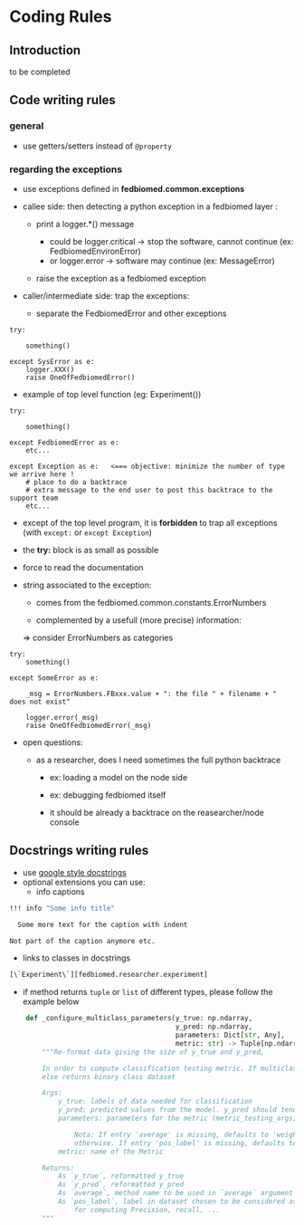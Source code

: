 # Coding Rules


## Introduction

to be completed

## Code writing rules

### general

- use getters/setters instead of `@property`

### regarding the exceptions


- use exceptions defined in **fedbiomed.common.exceptions**

- callee side: then detecting a python exception in a fedbiomed layer :

  - print a logger.*() message

    - could be logger.critical -> stop the software, cannot continue
      (ex: FedbiomedEnvironError)
    - or logger.error -> software may continue (ex: MessageError)

  - raise the exception as a fedbiomed exception


- caller/intermediate side: trap the exceptions:

  - separate the FedbiomedError and other exceptions

```
try:

    something()

except SysError as e:
    logger.XXX()
    raise OneOfFedbiomedError()
```

  - example of top level function (eg: Experiment())

```
try:

    something()

except FedbiomedError as e:
    etc...

except Exception as e:   <=== objective: minimize the number of type we arrive here !
    # place to do a backtrace
    # extra message to the end user to post this backtrace to the support team
    etc...
```

  - except of the top level program, it is **forbidden** to trap all exceptions (with ```except:``` or ```except Exception```)


- the **try:** block is as small as possible

- force to read the documentation


- string associated to the exception:

  - comes from the fedbiomed.common.constants.ErrorNumbers

  - complemented by a usefull (more precise) information:

  => consider ErrorNumbers as categories

```
try:
    something()

except SomeError as e:

    _msg = ErrorNumbers.FBxxx.value + ": the file " + filename + " does not exist"

    logger.error(_msg)
    raise OneOfFedbiomedError(_msg)
```


- open questions:

  - as a researcher, does I need sometimes the full python backtrace

    - ex: loading a model on the node side

    - ex: debugging fedbiomed itself

    - it should be already a backtrace on the reasearcher/node console

## Docstrings writing rules

- use [google style docstrings](https://github.com/google/styleguide/blob/gh-pages/pyguide.md#38-comments-and-docstrings)
- optional extensions you can use:
  - info captions
```bash
!!! info "Some info title"

  Some more text for the caption with indent

Not part of the caption anymore etc.
```
  - links to classes in docstrings
```bash
[\`Experiment\`][fedbiomed.researcher.experiment]
```


- if method returns `tuple` or `list` of different types, please follow the example below

```python
    def _configure_multiclass_parameters(y_true: np.ndarray,
                                         y_pred: np.ndarray,
                                         parameters: Dict[str, Any],
                                         metric: str) -> Tuple[np.ndarray, np.ndarray, str, int]:
        """Re-format data giving the size of y_true and y_pred,

        In order to compute classification testing metric. If multiclass dataset, returns one hot encoding dataset.
        else returns binary class dataset

        Args:
            y_true: labels of data needed for classification
            y_pred: predicted values from the model. y_pred should tend towards y_true, for an optimal classification.
            parameters: parameters for the metric (metric_testing_args).

                Nota: If entry 'average' is missing, defaults to 'weighted' if multiclass dataset, defaults to 'binary'
                otherwise. If entry 'pos_label' is missing, defaults to 1.
            metric: name of the Metric

        Returns:
            As `y_true`, reformatted y_true
            As `y_pred`, reformatted y_pred
            As `average`, method name to be used in `average` argument (in the sklearn metric)
            As `pos_label`, label in dataset chosen to be considered as the positive dataset. Needed
                for computing Precision, recall, ...
        """
```
